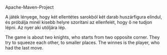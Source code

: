 Apache-Maven-Project

A játék lényege, hogy két ellentétes sarokból két darab huszárfigura elindul, és próbálja minél kisebb helyre
szorítani az ellenfelét, hogy ő ne tudjon lépni. Az nyer aki utóljára lép.

The game is about two knights, who starts from two opposite corner. They try to squeeze each other, to smaller places. 
The winnes is the player, who had the last move.